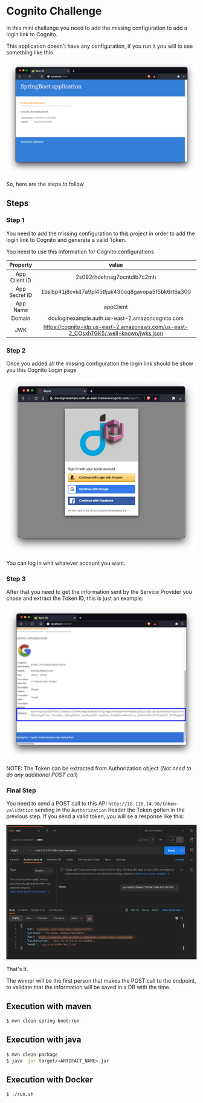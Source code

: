 # Cognito Challenge

In this mini challenge you need to add the missing configuration to add a login link to Cognito.

This application doesn't have any configuration, if you run it you will to see something like this

![Initial page](readme-resources/InitialState.png)

So, here are the steps to follow

## Steps

### Step 1

You need to add the missing configuration to this project in order to add the login link to Cognito and generate a valid Token.

You need to use this information for Cognito configurations

| Property | value |
| :---: | :---: |
| App Client ID | 2s092rhdehnag7ocntdib7c2mh |
| App Secret ID | 1bslbp41j8cvkit7a9pl45tfjuk430oq8gavopa5f5bk6rt6a300 |
| App Name | appClient |
| Domain | douloginexample.auth.us-east-2.amazoncognito.com |
| JWK | https://cognito-idp.us-east-2.amazonaws.com/us-east-2_COsxhTGK5/.well-known/jwks.json |

### Step 2

Once you added all the missing configuration the login link should be show you this Cognito Login page

![Initial page](readme-resources/Login.png)

You can log in whit whatever account you want. 

### Step 3

After that you need to get the information sent by the Service Provider you chose and extract the Token ID, this is just an example:

![Initial page](readme-resources/TokenGenerated.png)

NOTE: The Token can be extracted from Authorization object (_Not need to do any additional POST call_)

### Final Step

You need to send a POST call to this API `http://18.116.14.98/token-validation` sending in the `Authorization` header the Token gotten in the previous step. If you send a valid token, you will se a response like this:

![Initial page](readme-resources/POST-Call.png)

That's it.

The winner will be the first person that makes the POST call to the endpoint, to validate that the information will be saved in a DB with the time. 

## Execution with maven

```bash
$ mvn clean spring-boot:run
```

## Execution with java

```bash
$ mvn clean package
$ java -jar target/<ARTIFACT_NAME>.jar
```

## Execution with Docker

```bash
$ ./run.sh
```
